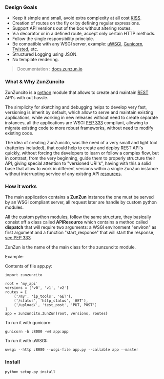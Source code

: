 ### Design Goals
* Keep it simple and small, avoid extra complexity at all cost [KISS](http://en.wikipedia.org/wiki/KISS_principle).
* Creation of routes on the fly or by defining regular expressions.
* Support API versions out of the box without altering routes.
* Via decorator or in a defined route, accept only certain HTTP methods. 
* Follow the single responsibility principle.
* Be compatible with any WSGI server, example: [uWSGI](http://uwsgi-docs.readthedocs.org/en/latest/), [Gunicorn](http://gunicorn.org/), [Twisted](http://twistedmatrix.com/), etc.
* Structured Logging using JSON.
* No template rendering.

> Documentation : [docs.zunzun.io](http://docs.zunzun.io)

### What & Why ZunZuncito
ZunZuncito is a [python](http://python.org/) module that allows to create and maintain [REST](http://en.wikipedia.org/wiki/REST) API's with out hassle.  

The simplicity for sketching and debugging helps to develop very fast, versioning is inherit by default, which allow to serve and maintain existing applications, while working in new releases without need to create separate instances, all the applications are WSGI [PEP 333](http://www.python.org/dev/peps/pep-0333/) compliant, allowing to migrate existing code to more robust frameworks, without need to modify existing code.

The idea of creating ZunZuncito, was the need of a very small and light tool (batteries included), that could help to create and deploy REST API's quickly, without forcing the developers to learn or follow a complex flow, but in contrast, from the very beginning, guide them to properly structure their API, giving special attention to "versioned URI's", having with this a solid base that allow to work in different versions within a single ZunZun instance without interrupting service of any existing API [resources](http://en.wikipedia.org/wiki/Web_resource). 


### How it works

The main application contains a **ZunZun** instance the one must be served by an WSGI compliant server, all request later are handle by custom python modules.

All the custom python modules, follow the same structure, they basically consist off a class called **APIResource** which contains a method called **dispatch** that will require two arguments: a WSGI environment "environ" as first argument and a function "start_response" that will start the response, [see PEP 333](http://www.python.org/dev/peps/pep-0333/)

ZunZun is the name of the main class for the zunzuncito module.

Example:

Contents of file app.py:

    import zunzuncito

    root = 'my_api'
    versions = ['v0', 'v1', 'v2']     
    routes = [
        ('/my', 'ip_tools', 'GET'),
        ('/status', 'http_status', 'GET'),
        ('/upload/', 'test_post', 'PUT, POST')
    ]
    app = zunzuncito.ZunZun(root, versions, routes)


To run it with gunicorn:

    gunicorn -b :8080 -w4 app:app

To run it with uWSGI:

    uwsgi --http :8080 --wsgi-file app.py --callable app --master
    
### Install

`python setup.py install`



 


 
